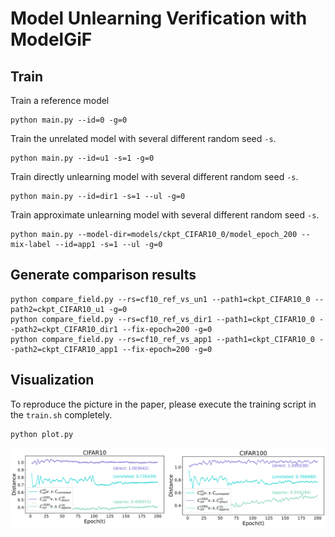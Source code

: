 # Model Unlearning Verification with ModelGiF

## Train

Train a reference model

```shell
python main.py --id=0 -g=0
```

Train the unrelated model with several different random seed `-s`.

```shell
python main.py --id=u1 -s=1 -g=0
```

Train directly unlearning model with several different random seed `-s`.
```shell
python main.py --id=dir1 -s=1 --ul -g=0
```

Train approximate unlearning model with several different random seed `-s`.

```shell
python main.py --model-dir=models/ckpt_CIFAR10_0/model_epoch_200 --mix-label --id=app1 -s=1 --ul -g=0
```

## Generate comparison results

```shell
python compare_field.py --rs=cf10_ref_vs_un1 --path1=ckpt_CIFAR10_0 --path2=ckpt_CIFAR10_u1 -g=0
python compare_field.py --rs=cf10_ref_vs_dir1 --path1=ckpt_CIFAR10_0 --path2=ckpt_CIFAR10_dir1 --fix-epoch=200 -g=0
python compare_field.py --rs=cf10_ref_vs_app1 --path1=ckpt_CIFAR10_0 --path2=ckpt_CIFAR10_app1 --fix-epoch=200 -g=0
```

## Visualization

To reproduce the picture in the paper, please execute the training script in the `train.sh` completely.

```shell
python plot.py
```

![Cosine distances between the reference classifier Cref and unrelated classifier Cunrelated, the directly unlearned classifier Cdirect and the approximately unlearned classifier Capprox.](assets/README/cifar-cos-distances.png)
